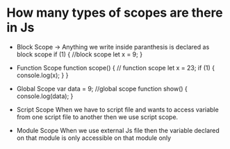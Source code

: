 # How many types of scopes are there in Js

- Block Scope -> Anything we write inside paranthesis is declared as block scope
  if (1) {
  //block scope
  let x = 9;
  }
- Function Scope
  function scope() {
  // function scope
  let x = 23;
  if (1) {
  console.log(x);
  }
  }

- Global Scope
  var data = 9;
  //global scope
  function show() {
  console.log(data);
  }

- Script Scope
  When we have to script file and wants to access variable from one script file to another then we use script scope.
  <script src='app.js' ></script>
  <script src='app2.js' ></script>

- Module Scope
  When we use external Js file then the variable declared on that module is only accessible on that module only
  <script src='src.js' type='module'></script>
